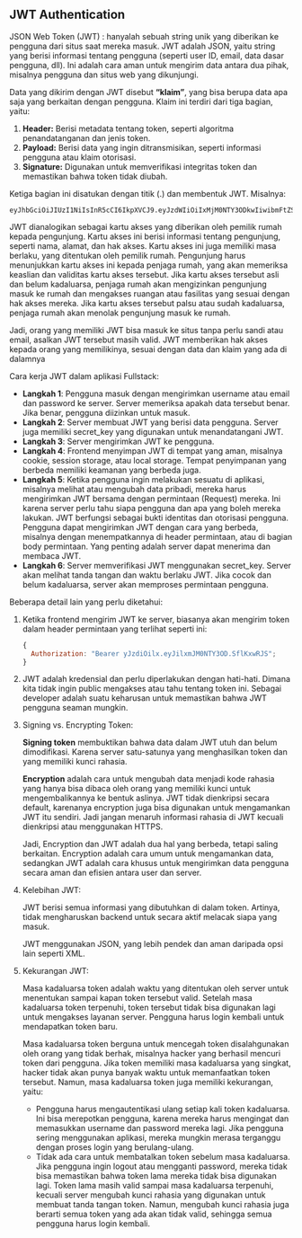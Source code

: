 ## JWT Authentication

JSON Web Token (JWT) : hanyalah sebuah string unik yang diberikan ke pengguna dari situs saat mereka masuk. JWT adalah JSON, yaitu string yang berisi informasi tentang pengguna (seperti user ID, email, data dasar pengguna, dll). Ini adalah cara aman untuk mengirim data antara dua pihak, misalnya pengguna dan situs web yang dikunjungi.

Data yang dikirim dengan JWT disebut **“klaim”**, yang bisa berupa data apa saja yang berkaitan dengan pengguna. Klaim ini terdiri dari tiga bagian, yaitu:

1. **Header:** Berisi metadata tentang token, seperti algoritma penandatanganan dan jenis token.
2. **Payload:** Berisi data yang ingin ditransmisikan, seperti informasi pengguna atau klaim otorisasi.
3. **Signature:** Digunakan untuk memverifikasi integritas token dan memastikan bahwa token tidak diubah.

Ketiga bagian ini disatukan dengan titik (.) dan membentuk JWT. Misalnya:

    eyJhbGciOiJIUzI1NiIsInR5cCI6IkpXVCJ9.eyJzdWIiOiIxMjM0NTY3ODkwIiwibmFtZSI6IkFsaWNlIiwiYWRtaW4iOnRydWV9.TJVA95OrM7E2cBab30RMHrHDcEfxjoYZgeFONFh7HgQ

JWT dianalogikan sebagai kartu akses yang diberikan oleh pemilik rumah kepada pengunjung. Kartu akses ini berisi informasi tentang pengunjung, seperti nama, alamat, dan hak akses. Kartu akses ini juga memiliki masa berlaku, yang ditentukan oleh pemilik rumah. Pengunjung harus menunjukkan kartu akses ini kepada penjaga rumah, yang akan memeriksa keaslian dan validitas kartu akses tersebut. Jika kartu akses tersebut asli dan belum kadaluarsa, penjaga rumah akan mengizinkan pengunjung masuk ke rumah dan mengakses ruangan atau fasilitas yang sesuai dengan hak akses mereka. Jika kartu akses tersebut palsu atau sudah kadaluarsa, penjaga rumah akan menolak pengunjung masuk ke rumah.

Jadi, orang yang memiliki JWT bisa masuk ke situs tanpa perlu sandi atau email, asalkan JWT tersebut masih valid. JWT memberikan hak akses kepada orang yang memilikinya, sesuai dengan data dan klaim yang ada di dalamnya

Cara kerja JWT dalam aplikasi Fullstack:

- **Langkah 1**: Pengguna masuk dengan mengirimkan username atau email dan password ke server. Server memeriksa apakah data tersebut benar. Jika benar, pengguna diizinkan untuk masuk.
- **Langkah 2**: Server membuat JWT yang berisi data pengguna. Server juga memiliki secret_key yang digunakan untuk menandatangani JWT.
- **Langkah 3**: Server mengirimkan JWT ke pengguna.
- **Langkah 4**: Frontend menyimpan JWT di tempat yang aman, misalnya cookie, session storage, atau local storage. Tempat penyimpanan yang berbeda memiliki keamanan yang berbeda juga.
- **Langkah 5**: Ketika pengguna ingin melakukan sesuatu di aplikasi, misalnya melihat atau mengubah data pribadi, mereka harus mengirimkan JWT bersama dengan permintaan (Request) mereka. Ini karena server perlu tahu siapa pengguna dan apa yang boleh mereka lakukan. JWT berfungsi sebagai bukti identitas dan otorisasi pengguna. Pengguna dapat mengirimkan JWT dengan cara yang berbeda, misalnya dengan menempatkannya di header permintaan, atau di bagian body permintaan. Yang penting adalah server dapat menerima dan membaca JWT.
- **Langkah 6**: Server memverifikasi JWT menggunakan secret_key. Server akan melihat tanda tangan dan waktu berlaku JWT. Jika cocok dan belum kadaluarsa, server akan memproses permintaan pengguna.

Beberapa detail lain yang perlu diketahui:

1. Ketika frontend mengirim JWT ke server, biasanya akan mengirim token dalam header permintaan yang terlihat seperti ini:

   ```javascript
   {
     Authorization: "Bearer yJzdiOilx.eyJilxmJM0NTY3OD.SflKxwRJS";
   }
   ```

2. JWT adalah kredensial dan perlu diperlakukan dengan hati-hati. Dimana kita tidak ingin public mengakses atau tahu tentang token ini. Sebagai developer adalah suatu keharusan untuk memastikan bahwa JWT pengguna seaman mungkin.
3. Signing vs. Encrypting Token:

   **Signing token** membuktikan bahwa data dalam JWT utuh dan belum dimodifikasi. Karena server satu-satunya yang menghasilkan token dan yang memiliki kunci rahasia.

   **Encryption** adalah cara untuk mengubah data menjadi kode rahasia yang hanya bisa dibaca oleh orang yang memiliki kunci untuk mengembalikannya ke bentuk aslinya. JWT tidak dienkripsi secara default, karenanya encryption juga bisa digunakan untuk mengamankan JWT itu sendiri. Jadi jangan menaruh informasi rahasia di JWT kecuali dienkripsi atau menggunakan HTTPS.

   Jadi, Encryption dan JWT adalah dua hal yang berbeda, tetapi saling berkaitan. Encryption adalah cara umum untuk mengamankan data, sedangkan JWT adalah cara khusus untuk mengirimkan data pengguna secara aman dan efisien antara user dan server.

4. Kelebihan JWT:

   JWT berisi semua informasi yang dibutuhkan di dalam token. Artinya, tidak mengharuskan backend untuk secara aktif melacak siapa yang masuk.

   JWT menggunakan JSON, yang lebih pendek dan aman daripada opsi lain seperti XML.

5. Kekurangan JWT:

   Masa kadaluarsa token adalah waktu yang ditentukan oleh server untuk menentukan sampai kapan token tersebut valid. Setelah masa kadaluarsa token terpenuhi, token tersebut tidak bisa digunakan lagi untuk mengakses layanan server. Pengguna harus login kembali untuk mendapatkan token baru.

   Masa kadaluarsa token berguna untuk mencegah token disalahgunakan oleh orang yang tidak berhak, misalnya hacker yang berhasil mencuri token dari pengguna. Jika token memiliki masa kadaluarsa yang singkat, hacker tidak akan punya banyak waktu untuk memanfaatkan token tersebut. Namun, masa kadaluarsa token juga memiliki kekurangan, yaitu:

   - Pengguna harus mengautentikasi ulang setiap kali token kadaluarsa. Ini bisa merepotkan pengguna, karena mereka harus mengingat dan memasukkan username dan password mereka lagi. Jika pengguna sering menggunakan aplikasi, mereka mungkin merasa terganggu dengan proses login yang berulang-ulang.
   - Tidak ada cara untuk membatalkan token sebelum masa kadaluarsa. Jika pengguna ingin logout atau mengganti password, mereka tidak bisa memastikan bahwa token lama mereka tidak bisa digunakan lagi. Token lama masih valid sampai masa kadaluarsa terpenuhi, kecuali server mengubah kunci rahasia yang digunakan untuk membuat tanda tangan token. Namun, mengubah kunci rahasia juga berarti semua token yang ada akan tidak valid, sehingga semua pengguna harus login kembali.
